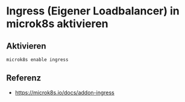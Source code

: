 # Ingress (Eigener Loadbalancer) in microk8s aktivieren

## Aktivieren

```
microk8s enable ingress
```

## Referenz 

  * https://microk8s.io/docs/addon-ingress
